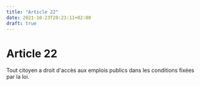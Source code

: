 ```yaml
---
title: "Article 22"
date: 2021-10-23T20:23:11+02:00
draft: true
---
```


# Article 22

Tout citoyen a droit d'accès aux emplois publics dans les conditions fixées par la loi.
